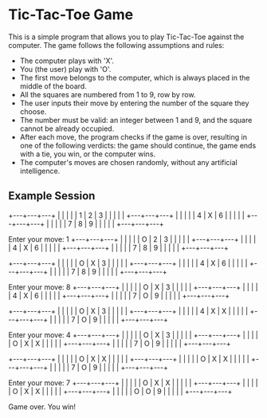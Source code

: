 # Tic-Tac-Toe Game

This is a simple program that allows you to play Tic-Tac-Toe against the computer. The game follows the following assumptions and rules:

- The computer plays with 'X'.
- You (the user) play with 'O'.
- The first move belongs to the computer, which is always placed in the middle of the board.
- All the squares are numbered from 1 to 9, row by row.
- The user inputs their move by entering the number of the square they choose.
- The number must be valid: an integer between 1 and 9, and the square cannot be already occupied.
- After each move, the program checks if the game is over, resulting in one of the following verdicts: the game should continue, the game ends with a tie, you win, or the computer wins.
- The computer's moves are chosen randomly, without any artificial intelligence.

## Example Session

+---+---+---+
| | | |
| 1 | 2 | 3 |
| | | |
+---+---+---+
| | | |
| 4 | X | 6 |
| | | |
+---+---+---+
| | | |
| 7 | 8 | 9 |
| | | |
+---+---+---+

Enter your move: 1
+---+---+---+
| | | |
| O | 2 | 3 |
| | | |
+---+---+---+
| | | |
| 4 | X | 6 |
| | | |
+---+---+---+
| | | |
| 7 | 8 | 9 |
| | | |
+---+---+---+

+---+---+---+
| | | |
| O | X | 3 |
| | | |
+---+---+---+
| | | |
| 4 | X | 6 |
| | | |
+---+---+---+
| | | |
| 7 | 8 | 9 |
| | | |
+---+---+---+

Enter your move: 8
+---+---+---+
| | | |
| O | X | 3 |
| | | |
+---+---+---+
| | | |
| 4 | X | 6 |
| | | |
+---+---+---+
| | | |
| 7 | O | 9 |
| | | |
+---+---+---+

+---+---+---+
| | | |
| O | X | 3 |
| | | |
+---+---+---+
| | | |
| 4 | X | X |
| | | |
+---+---+---+
| | | |
| 7 | O | 9 |
| | | |
+---+---+---+

Enter your move: 4
+---+---+---+
| | | |
| O | X | 3 |
| | | |
+---+---+---+
| | | |
| O | X | X |
| | | |
+---+---+---+
| | | |
| 7 | O | 9 |
| | | |
+---+---+---+

+---+---+---+
| | | |
| O | X | X |
| | | |
+---+---+---+
| | | |
| O | X | X |
| | | |
+---+---+---+
| | | |
| 7 | O | 9 |
| | | |
+---+---+---+

Enter your move: 7
+---+---+---+
| | | |
| O | X | X |
| | | |
+---+---+---+
| | | |
| O | X | X |
| | | |
+---+---+---+
| | | |
| O | O | 9 |
| | | |
+---+---+---+

Game over. You win!

